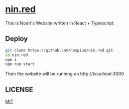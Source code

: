 # [nin.red](https://nin.red)

This is Noah's Website written in React + Typescript.

## Deploy

```bash
git clone https://github.com/nocpiun/nin.red.git
cd nin.red
npm i
npm run start
```
Then the website will be running on http://localhost:3000

## LICENSE

[MIT](./LICENSE)
